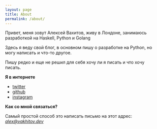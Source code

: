 ```yaml
---
layout: page
title: About
permalink: /about/
---
```


Привет, меня зовут Алексей Вахитов, живу в Лондоне, занимаюсь разработкой на Haskell, Python и Golang

Здесь я веду свой блог, в основном пишу о разработке на Python, но могу написать и что-то другое.

Пишу редко и еще не решил для себя хочу ли я писать и что хочу писать.

**Я в интернете**

* [twitter](https://twitter.com/vahaah)
* [github](https://github.com/vahaah)
* [instagram](https://www.instagram.com/vahaah/)

**Как со мной связаться?**

Самый простой способ это написать письмо на этот адрес: *alex@vakhitov.dev*
